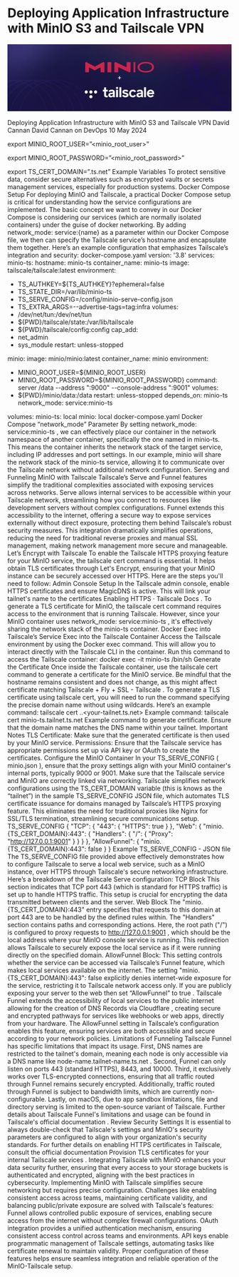# Deploying Application Infrastructure with MinIO S3 and Tailscale VPN

![Header Image](articles/images/Deploying_Application_Infrastructure_with_MinIO_S3_and_Tailscale_VPN.jpg)

Deploying Application Infrastructure with MinIO S3 and Tailscale VPN
David Cannan
David Cannan
on
DevOps
10 May 2024

export MINIO_ROOT_USER=”<minio_root_user>”

export MINIO_ROOT_PASSWORD=”<minio_root_password>”

export TS_CERT_DOMAIN=”<tailnet-name>.ts.net”
Example Variables
To protect sensitive data, consider secure alternatives such as encrypted vaults or secrets management services, especially for production systems.
Docker Compose Setup
For deploying MinIO and Tailscale, a practical Docker Compose setup is critical for understanding how the service configurations are implemented.
The basic concept we want to convey in our Docker Compose is considering our services (which are normally isolated containers) under the guise of docker networking. By adding
network_mode: service:{name}
as a parameter within our Docker Compose file, we then can specify the Tailscale service’s hostname and encapsulate them together.
Here’s an example configuration that emphasizes Tailscale’s integration and security:
docker-compose.yaml
version: '3.8'
services:
minio-ts:
hostname: minio-ts
container_name: minio-ts
image: tailscale/tailscale:latest
environment:
- TS_AUTHKEY=${TS_AUTHKEY}?ephemeral=false
- TS_STATE_DIR=/var/lib/minio-ts
- TS_SERVE_CONFIG=/config/minio-serve-config.json
- TS_EXTRA_ARGS=--advertise-tags=tag:infra
volumes:
- /dev/net/tun:/dev/net/tun
- ${PWD}/tailscale/state:/var/lib/tailscale
- ${PWD}/tailscale/config:config
cap_add:
- net_admin
- sys_module
restart: unless-stopped

minio:
image: minio/minio:latest
container_name: minio
environment:
- MINIO_ROOT_USER=${MINIO_ROOT_USER}
- MINIO_ROOT_PASSWORD=${MINIO_ROOT_PASSWORD}
command: server /data --address ":9000" --console-address ":9001"
volumes:
- ${PWD}/minio/data:/data
restart: unless-stopped
depends_on: minio-ts
network_mode: service:minio-ts

volumes:
minio-ts:
local
minio:
local
docker-compose.yaml
Docker Compose “network_mode” Parameter
By setting
network_mode: service:minio-ts
, we can effectively place our container in the network namespace of another container, specifically the one named in minio-ts. This means the container inherits the network stack of the target service, including IP addresses and port settings.
In our example, minio will share the network stack of the
minio-ts
service, allowing it to communicate over the Tailscale network without additional network configuration.
Serving and Funneling MinIO with Tailscale
Tailscale’s Serve and Funnel features simplify the traditional complexities associated with exposing services across networks.
Serve
allows internal services to be accessible within your Tailscale network, streamlining how you connect to resources like development servers without complex configurations.
Funnel
extends this accessibility to the internet, offering a secure way to expose services externally without direct exposure, protecting them behind Tailscale’s robust security measures.
This integration dramatically simplifies operations, reducing the need for traditional reverse proxies and manual SSL management, making network management more secure and manageable.
Let’s Encrypt with Tailscale
To enable the Tailscale HTTPS proxying feature for your MinIO service, the tailscale cert command is essential. It helps obtain TLS certificates through Let's Encrypt, ensuring that your MinIO instance can be securely accessed over HTTPS. Here are the steps you'll need to follow:
Admin Console Setup
In the Tailscale admin console, enable HTTPS certificates and ensure
MagicDNS
is active. This will link your tailnet's name to the certificates
Enabling HTTPS · Tailscale Docs
.
To generate a TLS certificate for MinIO, the tailscale cert command requires access to the environment that is running Tailscale. However, since your MinIO container uses
network_mode: service:minio-ts
, it's effectively sharing the network stack of the
minio-ts
container.
Docker Exec into Tailscale’s Service
Exec into the Tailscale Container
Access the Tailscale environment by using the Docker exec command. This will allow you to interact directly with the Tailscale CLI in the container.
Run this command to access the Tailscale container:
docker exec -it minio-ts /bin/sh
Generate the Certificate
Once inside the Tailscale container, use the tailscale cert command to generate a certificate for the MinIO service. Be mindful that the hostname remains consistent and does not change, as this might affect certificate matching
Tailscale + Fly + SSL - Tailscale
.
To generate a TLS certificate using tailscale cert, you will need to run the command specifying the precise domain name without using wildcards. Here’s an example command:
tailscale cert <subdomain>.<service-hostname>.<your-tailnet.ts.net>
Example command:
tailscale cert minio-ts.tailnet.ts.net
Example command to generate certificate.
Ensure that the domain name matches the DNS name within your tailnet.
Important Notes
TLS Certificate:
Make sure that the generated certificate is then used by your MinIO service.
Permissions:
Ensure that the Tailscale service has appropriate permissions set up via API key or OAuth to create the certificates.
Configure the MinIO Container
In your
TS_SERVE_CONFIG
(
minio.json
), ensure that the proxy settings align with your MinIO container's internal ports, typically 9000 or 9001. Make sure that the Tailscale service and MinIO are correctly linked via networking.
Tailscale simplifies network configurations using the
TS_CERT_DOMAIN
variable (this is knows as the “tailnet”) in the sample
TS_SERVE_CONFIG
JSON file, which automates TLS certificate issuance for domains managed by Tailscale’s HTTPS proxying feature. This eliminates the need for traditional proxies like Nginx for SSL/TLS termination, streamlining secure communications setup.
TS_SERVE_CONFIG
{
"TCP": {
"443": {
"HTTPS": true
}
},
"Web": {
"minio.{TS_CERT_DOMAIN}:443": {
"Handlers": {
"/": {
"Proxy": "http://127.0.0.1:9001"
}
}
}
},
"AllowFunnel": {
"minio.{TS_CERT_DOMAIN}:443": false
}
}
Example TS_SERVE_CONFIG - JSON file
The
TS_SERVE_CONFIG
file provided above effectively demonstrates how to configure Tailscale to serve a local web service, such as a MinIO instance, over HTTPS through Tailscale's secure networking infrastructure. Here’s a breakdown of the Tailscale Serve configuration:
TCP Block
This section indicates that TCP port 443 (which is standard for HTTPS traffic) is set up to handle HTTPS traffic. This setup is crucial for encrypting the data transmitted between clients and the server.
Web Block
The
"minio.{TS_CERT_DOMAIN}:443"
entry specifies that requests to this domain at port 443 are to be handled by the defined rules within.
The
"Handlers"
section contains paths and corresponding actions. Here, the root path ("/") is configured to proxy requests to
http://127.0.0.1:9001
, which should be the local address where your MinIO console service is running. This redirection allows Tailscale to securely expose the local service as if it were running directly on the specified domain.
AllowFunnel Block:
This setting controls whether the service can be accessed via Tailscale’s Funnel feature, which makes local services available on the internet. The setting
"minio.{TS_CERT_DOMAIN}:443": false
explicitly denies internet-wide exposure for the service, restricting it to Tailscale network access only.
If you are publicly exposing your server to the web then set
“AllowFunnel”
to
true
.
Tailscale Funnel
extends the accessibility of local services to the public internet allowing for the creation of
DNS Records via Cloudflare
, creating secure and encrypted pathways for services like webhooks or web apps, directly from your hardware. The AllowFunnel setting in Tailscale’s configuration enables this feature, ensuring services are both accessible and secure according to your network policies.
Limitations of Funneling
Tailscale Funnel has specific limitations that impact its usage.
First, DNS names are restricted to the tailnet's domain, meaning each node is only accessible via a DNS name like
node-name.tailnet-name.ts.net
.
Second, Funnel can only listen on ports 443 (standard HTTPS), 8443, and 10000. Third, it exclusively works over TLS-encrypted connections, ensuring that all traffic routed through Funnel remains securely encrypted.
Additionally, traffic routed through Funnel is subject to bandwidth limits, which are currently non-configurable. Lastly, on macOS, due to app sandbox limitations, file and directory serving is limited to the open-source variant of Tailscale. Further details about Tailscale Funnel's limitations and usage can be found in
Tailscale's official documentation
.
Review Security Settings
It is essential to always double-check that Tailscale's settings and MinIO's security parameters are configured to align with your organization's security standards.
For further details on enabling HTTPS certificates in Tailscale, consult the official documentation
Provision TLS certificates for your internal Tailscale services
.
Integrating Tailscale with MinIO enhances your data security further, ensuring that every access to your storage buckets is authenticated and encrypted, aligning with the best practices in cybersecurity.
Implementing MinIO with Tailscale simplifies secure networking but requires precise configuration. Challenges like enabling consistent access across teams, maintaining certificate validity, and balancing public/private exposure are solved with Tailscale's features:
Funnel allows controlled public exposure of services, enabling secure access from the internet without complex firewall configurations.
OAuth integration provides a unified authentication mechanism, ensuring consistent access control across teams and environments.
API keys enable programmatic management of Tailscale settings, automating tasks like certificate renewal to maintain validity.
Proper configuration of these features helps ensure seamless integration and reliable operation of the MinIO-Tailscale setup.
